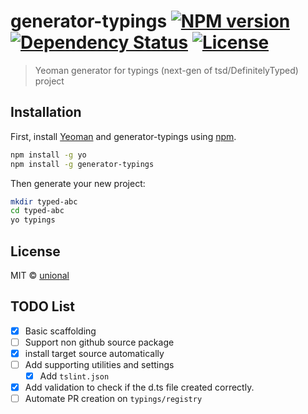 # generator-typings [![NPM version][npm-image]][npm-url] [![Dependency Status][daviddm-image]][daviddm-url] [![License](http://img.shields.io/:license-mit-blue.svg?style=flat-square)](http://unional.mit-license.org)

> Yeoman generator for typings (next-gen of tsd/DefinitelyTyped) project

## Installation

First, install [Yeoman](http://yeoman.io) and generator-typings using [npm](https://www.npmjs.com/).

```bash
npm install -g yo
npm install -g generator-typings
```

Then generate your new project:

```bash
mkdir typed-abc
cd typed-abc
yo typings
```

## License

MIT © [unional](https://github.com/unional)


[npm-image]: https://badge.fury.io/js/generator-typings.svg
[npm-url]: https://npmjs.org/package/generator-typings
[travis-image]: https://travis-ci.org/unional/generator-typings.svg?branch=master
[travis-url]: https://travis-ci.org/unional/generator-typings
[daviddm-image]: https://david-dm.org/unional/generator-typings.svg?theme=shields.io
[daviddm-url]: https://david-dm.org/unional/generator-typings

## TODO List
* [x] Basic scaffolding
* [ ] Support non github source package
* [x] install target source automatically
* [ ] Add supporting utilities and settings
  * [x] Add `tslint.json`
* [x] Add validation to check if the d.ts file created correctly.
* [ ] Automate PR creation on `typings/registry`
